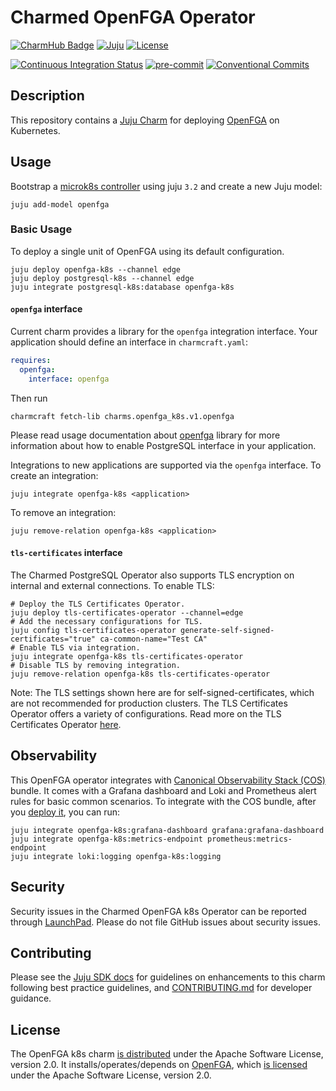 # Charmed OpenFGA Operator

[![CharmHub Badge](https://charmhub.io/openfga-k8s/badge.svg)](https://charmhub.io/openfga-k8s)
[![Juju](https://img.shields.io/badge/Juju%20-3.0+-%23E95420)](https://github.com/juju/juju)
[![License](https://img.shields.io/github/license/canonical/openfga-operator?label=License)](https://github.com/canonical/openfga-operator/blob/main/LICENSE)

[![Continuous Integration Status](https://github.com/canonical/openfga-operator/actions/workflows/on_push.yaml/badge.svg?branch=main)](https://github.com/canonical/openfga-operator/actions?query=branch%3Amain)
[![pre-commit](https://img.shields.io/badge/pre--commit-enabled-brightgreen?logo=pre-commit)](https://github.com/pre-commit/pre-commit)
[![Conventional Commits](https://img.shields.io/badge/Conventional%20Commits-1.0.0-%23FE5196.svg)](https://conventionalcommits.org)

## Description

This repository contains a [Juju Charm](https://charmhub.io/openfga-k8s) for
deploying [OpenFGA](https://openfga.dev/) on Kubernetes.

## Usage

Bootstrap a [microk8s controller](https://juju.is/docs/olm/microk8s) using
juju `3.2` and create a new Juju model:

```shell
juju add-model openfga
```

### Basic Usage

To deploy a single unit of OpenFGA using its default configuration.

```shell
juju deploy openfga-k8s --channel edge
juju deploy postgresql-k8s --channel edge
juju integrate postgresql-k8s:database openfga-k8s
```

#### `openfga` interface

Current charm provides a library for the `openfga` integration interface. Your
application should define an interface in `charmcraft.yaml`:

```yaml
requires:
  openfga:
    interface: openfga
```

Then run

```shell
charmcraft fetch-lib charms.openfga_k8s.v1.openfga
```

Please read usage documentation
about [openfga](https://charmhub.io/openfga-k8s/libraries/openfga) library for
more information about how to enable PostgreSQL interface in your application.

Integrations to new applications are supported via the `openfga` interface. To
create an integration:

```shell
juju integrate openfga-k8s <application>
```

To remove an integration:

```shell
juju remove-relation openfga-k8s <application>
```

#### `tls-certificates` interface

The Charmed PostgreSQL Operator also supports TLS encryption on internal and
external connections. To enable TLS:

```shell
# Deploy the TLS Certificates Operator.
juju deploy tls-certificates-operator --channel=edge
# Add the necessary configurations for TLS.
juju config tls-certificates-operator generate-self-signed-certificates="true" ca-common-name="Test CA"
# Enable TLS via integration.
juju integrate openfga-k8s tls-certificates-operator
# Disable TLS by removing integration.
juju remove-relation openfga-k8s tls-certificates-operator
```

Note: The TLS settings shown here are for self-signed-certificates, which are
not recommended for production clusters. The TLS Certificates Operator offers a
variety of configurations. Read more on the TLS Certificates
Operator [here](https://charmhub.io/tls-certificates-operator).

## Observability

This OpenFGA operator integrates
with [Canonical Observability Stack (COS)](https://charmhub.io/topics/canonical-observability-stack)
bundle.
It comes with a Grafana dashboard and Loki and Prometheus alert rules for basic
common scenarios. To integrate with the COS bundle, after
you [deploy it](https://charmhub.io/topics/canonical-observability-stack/tutorials/install-microk8s#heading--deploy-the-cos-lite-bundle),
you can run:

```shell
juju integrate openfga-k8s:grafana-dashboard grafana:grafana-dashboard
juju integrate openfga-k8s:metrics-endpoint prometheus:metrics-endpoint
juju integrate loki:logging openfga-k8s:logging
```

## Security

Security issues in the Charmed OpenFGA k8s Operator can be reported
through [LaunchPad](https://wiki.ubuntu.com/DebuggingSecurity#How%20to%20File).
Please do not file GitHub issues about security issues.

## Contributing

Please see the [Juju SDK docs](https://juju.is/docs/sdk) for guidelines on
enhancements to this charm following best practice guidelines,
and [CONTRIBUTING.md](https://github.com/canonical/openfga-operator/blob/main/CONTRIBUTING.md)
for developer guidance.

## License

The OpenFGA k8s
charm [is distributed](https://github.com/canonical/openfga-operator/blob/main/LICENSE)
under the Apache Software License, version 2.0. It installs/operates/depends
on [OpenFGA](https://github.com/openfga/openfga),
which [is licensed](https://github.com/openfga/openfga/blob/main/LICENSE) under
the Apache Software License, version 2.0.
